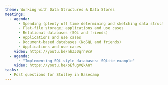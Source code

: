 ```yaml
---
theme: Working with Data Structures & Data Stores
meetings:
  - agenda:
      - Spending (plenty of) time determining and sketching data structures
      - Flat-file storage; applications and use cases
      - Relational databases (SQL and friends)
      - Applications and use cases
      - Document-based databases (NoSQL and friends)
      - Applications and use cases
    video: https://youtu.be/nhZJ0qrn9cA
  - agenda:
      - "Implementing SQL-style databases: SQLite example"
    video: https://youtu.be/oEfugVQkAnY
tasks:
  - Post questions for Stolley in Basecamp
---
```

